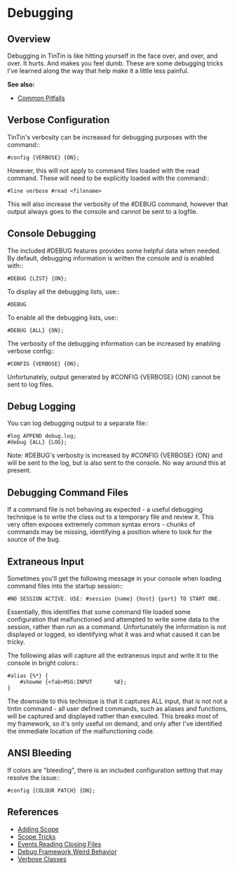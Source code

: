 Debugging
=========


Overview
--------
Debugging in TinTin is like hitting yourself in the face over, and over, and over. It hurts. And makes you feel dumb.
These are some debugging tricks I've learned along the way that help make it a little less painful.

**See also:**

- [Common Pitfalls](/tintin/pitfalls/index.md)


Verbose Configuration
---------------------
TinTin's verbosity can be increased for debugging purposes with the command::

    #config {VERBOSE} {ON};

However, this will not apply to command files loaded with the read command. These will need to be explicitly loaded with the command::

    #line verbose #read <filename>

This will also increase the verbosity of the #DEBUG command, however that output always goes to the console and cannot be sent to a logfile.


Console Debugging
-----------------
The included #DEBUG features provides some helpful data when needed. By default, debugging information is written the console and is enabled with::

    #DEBUG {LIST} {ON};

To display all the debugging lists, use::

    #DEBUG

To enable all the debugging lists, use::

    #DEBUG {ALL} {ON};

The verbosity of the debugging information can be increased by enabling verbose config::

    #CONFIG {VERBOSE} {ON};

Unfortunately, output generated by #CONFIG {VERBOSE} {ON} cannot be sent to log files.


Debug Logging
-------------
You can log debugging output to a separate file::

    #log APPEND debug.log;
    #debug {ALL} {LOG};

Note: #DEBUG's verbosity is increased by #CONFIG {VERBOSE} {ON} and will be sent to the log, but is also sent to the console. No way around this at present.


Debugging Command Files
-----------------------
If a command file is not behaving as expected - a useful debugging technique is to write the class out to a temporary file and review it. This very often exposes extremely common syntax errors - chunks of commands may be missing, identifying a position where to look for the source of the bug.


Extraneous Input
----------------
Sometimes you'll get the following message in your console when loading command files into the startup session::

    #NO SESSION ACTIVE. USE: #session {name} {host} {port} TO START ONE.

Essentially, this identifies that some command file loaded some configuration that malfunctioned and attempted to write some data to the session, rather than run as a command. Unfortunately the information is not displayed or logged, so identifying what it was and what caused it can be tricky.


The following alias will capture all the extraneous input and write it to the console in bright colors::

    #alias {%*} {
        #showme {<fab>MSG:INPUT       %0};
    }

The downside to this technique is that it captures ALL input, that is not not a tintin command - all user defined commands, such as aliases and functions, will be captured and displayed rather than executed. This breaks most of my framework, so it's only useful on demand, and only after I've identified the immediate location of the malfunctioning code. 


ANSI Bleeding
-------------
If colors are "bleeding", there is an included configuration setting that may resolve the issue::

    #config {COLOUR PATCH} {ON};



References
----------

- [Adding Scope](http://tintin.sourceforge.net/board/viewtopic.php?t=2080)
- [Scope Tricks](http://tintin.sourceforge.net/board/viewtopic.php?t=2066)
- [Events Reading Closing Files](http://tintin.sourceforge.net/board/viewtopic.php?t=2041)
- [Debug Framework Weird Behavior](http://tintin.sourceforge.net/board/viewtopic.php?t=2042)
- [Verbose Classes](http://tintin.sourceforge.net/board/viewtopic.php?t=2084)

